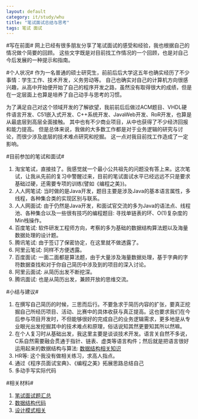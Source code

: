 ```yaml
---
layout: default
category: it/study/whu
title: "笔试面试总结与思考"
tags: 笔试 面试
---
```






#写在前面#
网上已经有很多朋友分享了笔试面试的感受和经验，我也根据自己的情况做个简要的回顾。
这些文字既是对目前找工作情况的一个回顾，也是对自己今后发展的一种提示和指南。

#个人状况#
作为一名普通的硕士研究生，前前后后大学这五年也确实经历了不少事情：学生工作、技术开发，义务劳动等。
自己也确实对自己的计算机方向很感兴趣，从高中开始便开始了自己的程序开发之路，虽然没有取得很大的成绩，但是在一定层面上也算是培养了自己动手与思考的习惯。

为了满足自己对这个领域开发的了解欲望，我前前后后做过ACM题目、VHDL硬件语言开发、C51嵌入式开发、C++系统开发、JavaWeb开发、RoR开发，也算是从最底层到高层全面接触。
其中也有不少商业项目，从中也获得了不少经济回报和能力提高。
但是总体来说，我做的大多数工作都是对于业务逻辑的研究与讨论，而很少涉及底层的技术难点研究和挖掘。
这一点对我目前找工作造成了一定影响。

#目前参加的笔试和面试#
  1. 淘宝笔试，直接挂了。我感觉就一个最小公共祖先的问题没有答上来。这次笔试，让我从先前的复习中警醒过来，目前的笔试面试水平已经远远不只是要求基础过硬，还需要专项的训练(譬如《编程之美》)。
  1. 人人网笔试: 当时做的是Java开发，题目主要是涉及Java的基本语言属性，多线程，各种集合类的实现区别与联系。
  1. 人人网面试: 由于仍然是Java开发，和面试官交流的多为Java的语法点、线程池、各种集合以及一些很有技巧的编程题目: 寻找单链表的环、O(1)复杂度的Min栈操作。
  1. 百度笔试: 软件研发工程师方向，考察的多为基础的数据结构算法题以及海量数据处理的设计题。
  1. 腾讯笔试: 由于签订了保密协定，在这里就不做透露了。
  1. 阿里云笔试: 同样不方便透露。
  1. 百度面试: 一面二面都是算法题，由于大量涉及海量数据处理，基于字典的字符数据查找和对于你自己简历中涉及到的项目的深入讨论。
  1. 阿里云面试: 从简历出发不断挖深。
  1. 腾讯面试: 也是从简历出发，兼顾开放的思维交流。

#小结与建议#
  1. 在撰写自己简历的时候，三思而后行。不要急求于简历内容的扩张，要真正挖掘自己所经历项目、活动、比赛中的具体收获与真正提高。这也要求我们在今后参与项目开发时，不但能够很好的完成自己的业务逻辑需求，更多地是从专业眼光出发挖掘其中的技术难点和原理，俗话说知其然更要知其所以然嘛。
  1. 在个人复习时从基础出发，我这里主要是谈谈技术开发。语言关自然不多说，C系自然需要融会贯通于指针、链表、虚类等语言构件；然后就是把语言很好运用起来的数据结构与算法: [数据结构相关知识](/it/technical/algorithm/2011/10/08/DataStructuresLinks)
  1. HR等: 这个我没有做相关练习，求高人指点。
  1. 通过《程序员面试宝典》、《编程之美》拓展思路总结自己
  1. 多动手写实际代码

#相关材料#
  1. [笔试面试题汇总](/it/study/whu/2011/09/22/FindJob)
  1. [数据结构代码](/it/technical/algorithm/2011/09/15/DataStructures)
  1. [设计模式相关](/it/technical/design/2011/09/22/DesignPattern)
